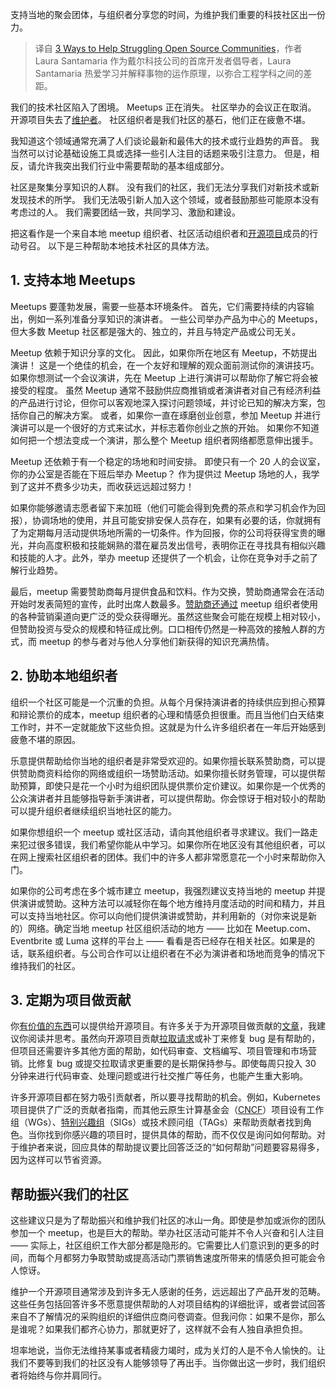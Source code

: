 <!--
title: 帮助开源社区不断发展的3种方法
cover: https://cdn.thenewstack.io/media/2024/02/ac20031d-help-open-source-communities2-1024x576.jpg
-->

支持当地的聚会团体，与组织者分享您的时间，为维护我们重要的科技社区出一份力。

> 译自 [3 Ways to Help Struggling Open Source Communities](https://thenewstack.io/3-ways-to-help-struggling-open-source-communities/)，作者 Laura Santamaria 作为戴尔科技公司的首席开发者倡导者，Laura Santamaria 热爱学习并解释事物的运作原理，以弥合工程学科之间的差距。

我们的技术社区陷入了困境。 Meetups 正在消失。 社区举办的会议正在取消。 开源项目失去了[维护者](https://thenewstack.io/open-source-needs-maintainers-but-how-can-they-get-paid/)。 社区组织者是我们社区的基石，他们正在疲惫不堪。

我知道这个领域通常充满了人们谈论最新和最伟大的技术或行业趋势的声音。 我当然可以讨论基础设施工具或选择一些引人注目的话题来吸引注意力。 但是，相反，请允许我突出我们行业中需要帮助的基本组成部分。

社区是聚集分享知识的人群。 没有我们的社区，我们无法分享我们对新技术或新发现技术的所学。 我们无法吸引新人加入这个领域，或者鼓励那些可能原本没有考虑过的人。 我们需要团结一致，共同学习、激励和建设。

把这看作是一个来自本地 meetup 组织者、社区活动组织者和[开源项目](https://thenewstack.io/open-source/)成员的行动号召。 以下是三种帮助本地技术社区的具体方法。

## 1. 支持本地 Meetups

Meetups 要蓬勃发展，需要一些基本环境条件。 首先，它们需要持续的内容输出，例如一系列准备分享知识的演讲者。 一些公司举办产品为中心的 Meetups，但大多数 Meetup 社区都是强大的、独立的，并且与特定产品或公司无关。

Meetup 依赖于知识分享的文化。 因此，如果你所在地区有 Meetup，不妨提出演讲！ 这是一个绝佳的机会，在一个友好和理解的观众面前测试你的演讲技巧。 如果你想测试一个会议演讲，先在 Meetup 上进行演讲可以帮助你了解它将会被接受的程度。 虽然 Meetup 通常不鼓励供应商推销或者演讲者对自己有经济利益的产品进行讨论，但你可以客观地深入探讨问题领域，并讨论已知的解决方案，包括你自己的解决方案。 或者，如果你一直在琢磨创业创意，参加 Meetup 并进行演讲可以是一个很好的方式来试水，并标志着你创业之旅的开始。 如果你不知道如何把一个想法变成一个演讲，那么整个 Meetup 组织者网络都愿意伸出援手。

Meetup 还依赖于有一个稳定的场地和时间安排。 即使只有一个 20 人的会议室，你的办公室是否能在下班后举办 Meetup？ 作为提供过 Meetup 场地的人，我学到了这并不费多少功夫，而收获远远超过努力！

如果你能够邀请志愿者留下来加班（他们可能会得到免费的茶点和学习机会作为回报），协调场地的使用，并且可能安排安保人员存在，如果有必要的话，你就拥有了为定期每月活动提供场地所需的一切条件。作为回报，你的公司将获得宝贵的曝光，并向高度积极和技能娴熟的潜在雇员发出信号，表明你正在寻找具有相似兴趣和技能的人才。此外，举办 meetup 还提供了一个机会，让你在竞争对手之前了解行业趋势。

最后，meetup 需要赞助商每月提供食品和饮料。作为交换，赞助商通常会在活动开始时发表简短的宣传，此时出席人数最多。[赞助商还通过](https://thenewstack.io/mercedes-benz-4-reasons-to-sponsor-open-source-projects/) meetup 组织者使用的各种营销渠道向更广泛的受众获得曝光。虽然这些聚会可能在规模上相对较小，但赞助投资与受众的规模和特征成比例。口口相传仍然是一种高效的接触人群的方式，而 meetup 的参与者对与他人分享他们新获得的知识充满热情。

## 2. 协助本地组织者

组织一个社区可能是一个沉重的负担。从每个月保持演讲者的持续供应到担心预算和辩论票价的成本，meetup 组织者的心理和情感负担很重。而且当他们白天结束工作时，并不一定就能放下这些负担。这就是为什么许多组织者在一年后开始感到疲惫不堪的原因。

乐意提供帮助给你当地的组织者是非常受欢迎的。如果你擅长联系赞助商，可以提供赞助商资料给你的网络或组织一场赞助活动。如果你擅长财务管理，可以提供帮助预算，即使只是花一个小时为组织团队提供票价定价建议。如果你是一个优秀的公众演讲者并且能够指导新手演讲者，可以提供帮助。你会惊讶于相对较小的帮助可以提升组织者继续组织当地社区的能力。

如果你想组织一个 meetup 或社区活动，请向其他组织者寻求建议。我们一路走来犯过很多错误，我们希望你能从中学习。如果你所在地区没有其他组织者，可以在网上搜索社区组织者的团体。我们中的许多人都非常愿意花一个小时来帮助你入门。

如果你的公司考虑在多个城市建立 meetup，我强烈建议支持当地的 meetup 并提供演讲或赞助。这种方法可以减轻你在每个地方维持月度活动的时间和精力，并且可以支持当地社区。你可以向他们提供演讲或赞助，并利用新的（对你来说是新的）网络。确定当地 meetup 社区组织活动的地方 —— 比如在 Meetup.com、Eventbrite 或 Luma 这样的平台上 —— 看看是否已经存在相关社区。如果是的话，联系组织者。与公司合作可以让组织者在不必为演讲者和场地而竞争的情况下维持我们的社区。

## 3. 定期为项目做贡献

你[有价值的东西](https://thenewstack.io/how-community-helps-developers-grow/)可以提供给开源项目。有许多关于为开源项目做贡献的[文章](https://contribute.cncf.io/contributors/getting-started/)，我建议你阅读并思考。虽然向开源项目贡献[拉取请求](https://thenewstack.io/6-pull-request-tricks-you-should-adopt-now-doordash/)或补丁来修复 bug 是有帮助的，但项目还需要许多其他方面的帮助，如代码审查、文档编写、项目管理和市场营销。比修复 bug 或提交拉取请求更重要的是长期保持参与。即使每周只投入 30 分钟来进行代码审查、处理问题或进行社交推广等任务，也能产生重大影响。

许多开源项目都在努力吸引贡献者，所以要寻找帮助的机会。例如，Kubernetes 项目提供了广泛的贡献者指南，而其他云原生计算基金会（[CNCF](https://cncf.io/?utm_content=inline-mention)）项目设有工作组（WGs）、[特别兴趣组](https://thenewstack.io/how-and-why-to-get-involved-with-kubernetes-sigs/)（SIGs）或技术顾问组（TAGs）来帮助贡献者找到角色。当你找到你感兴趣的项目时，提供具体的帮助，而不仅仅是询问如何帮助。对于维护者来说，回应具体的帮助提议要比回答泛泛的“如何帮助”问题要容易得多，因为这样可以节省资源。

## 帮助振兴我们的社区

这些建议只是为了帮助振兴和维护我们社区的冰山一角。即使是参加或派你的团队参加一个 meetup，也是巨大的帮助。举办社区活动可能并不令人兴奋和引人注目 —— 实际上，社区组织工作大部分都是隐形的。它需要比人们意识到的更多的时间，而每个月都努力争取赞助或提高活动门票销售速度所带来的情感负担可能会令人惊讶。

维护一个开源项目通常涉及到许多无人感谢的任务，远远超出了产品开发的范畴。这些任务包括回答许多不愿意提供帮助的人对项目结构的详细批评，或者尝试回答来自不了解情况的采购组织的详细供应商问卷调查。但我问你：如果不是你，那么是谁呢？如果我们都齐心协力，那就更好了，这样就不会有人独自承担负担。

坦率地说，当你无法维持某事或者精疲力竭时，成为关灯的人是不令人愉快的。让我们不要等到我们的社区没有人能够领导了再出手。当你做出这一步时，我们组织者将始终与你并肩同行。
